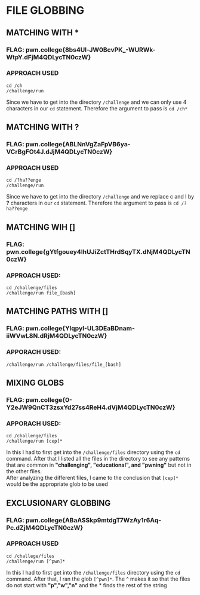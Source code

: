 # FILE GLOBBING

## MATCHING WITH *
### FLAG: pwn.college{8bs4Ul-JW0BcvPK_-WURWk-WtpY.dFjM4QDLycTN0czW}
### APPROACH USED 
````
cd /ch
/challenge/run
````
Since we have to get into the directory `/challenge` and we can only use 4 characters in our `cd` statement. Therefore the argument to pass is `cd /ch*`

## MATCHING WITH ?
### FLAG: pwn.college{ABLNnVgZaFpVB6ya-VCrBgFOt4J.dJjM4QDLycTN0czW}
### APPROACH USED
````
cd /?ha??enge
/challenge/run
````
Since we have to get into the directory `/challenge` and we replace c and l by **?** characters in our `cd` statement. Therefore the argument to pass is `cd /?ha??enge`

## MATCHING WIH []
### FLAG: pwn.college{gYtfgouey4IhUJiZctTHrdSqyTX.dNjM4QDLycTN0czW}
### APPROACH USED:
````
cd /challenge/files
/challenge/run file_[bash]
````

## MATCHING PATHS WITH []
### FLAG: pwn.college{YlqpyI-UL3DEaBDnam-iiWVwL8N.dRjM4QDLycTN0czW}
### APPORACH USED:
````
/challenge/run /challenge/files/file_[bash]
````

## MIXING GLOBS
### FLAG: pwn.college{0-Y2eJW9QnCT3zsxYd27ss4ReH4.dVjM4QDLycTN0czW}
### APPORACH USED:
````
cd /challenge/files
/challenge/run [cep]*
````
In this I had to first get into the `/challenge/files` directory using the `cd` command. After that I listed all the files in the directory to see any patterns that are common in **"challenging", "educational", and "pwning"** but not in the other files.  
After analyzing the different files, I came to the conclusion that `[cep]*` would be the appropriate glob to be used

## EXCLUSIONARY GLOBBING
### FLAG: pwn.college{ABaASSkp9mtdgT7WzAy1r6Aq-Pc.dZjM4QDLycTN0czW}
### APPROACH USED 
````
cd /challege/files
/challenge/run [^pwn]*
````
In this I had to first get into the `/challenge/files` directory using the `cd` command. After that, I ran the glob `[^pwn]*`. The ^ makes it so that the files do not start with **"p","w","n"** and the * finds the rest of the string 